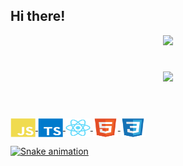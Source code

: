  ## Hi there!

<div align="center">
  <a href="https://github.com/Kubo-web">
  <img height="180em" src="https://github-readme-stats.vercel.app/api?username=Kubo-web&show_icons=true&theme=dark&show_all_commits=true&count_private=true"/>
    <div>
   
  
   #
   
 </div>
  <img height="180em" src="https://github-readme-stats.vercel.app/api/top-langs/?username=Kubo-web&layout=compact&langs_count=3&theme=dark&show"/>
 
</div>
   <div>
   
  
   #
   
 </div>
<div style="display: inline_block"><br>
  <img align="center" alt="Juan-Js" height="30" width="40" src="https://raw.githubusercontent.com/devicons/devicon/master/icons/javascript/javascript-plain.svg">
  <img align="center" alt="Juan-Ts" height="30" width="40" src="https://raw.githubusercontent.com/devicons/devicon/master/icons/typescript/typescript-plain.svg">
  <img align="center" alt="Juan-React" height="30" width="40" src="https://raw.githubusercontent.com/devicons/devicon/master/icons/react/react-original.svg">
  <img align="center" alt="Juan-HTML" height="30" width="40" src="https://raw.githubusercontent.com/devicons/devicon/master/icons/html5/html5-original.svg">
  <img align="center" alt="Juan-CSS" height="30" width="40" src="https://raw.githubusercontent.com/devicons/devicon/master/icons/css3/css3-original.svg">
     
  ![Snake animation](https://github.com/Kubo-web/Kubo-web/blob/output/github-contribution-grid-snake.svg)

 </div>
  <div>
   
  
   #
   
 </div>



<!--
Kubo-web/Kubo-web is a ✨ special ✨ repository because its `README.md` (this file) appears on your GitHub profile.
You can click the Preview link to take a look at your changes.
--->
